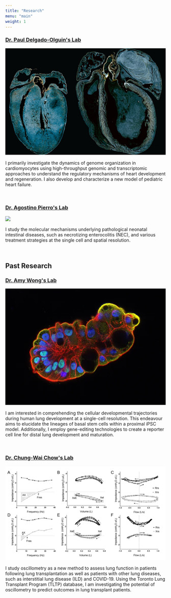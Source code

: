 ```yaml
---
title: "Research"
menu: "main"
weight: 1
---
```




### [Dr. Paul Delgado-Olguin's Lab](https://lab.research.sickkids.ca/delgado-olguin/)

![](https://raw.githubusercontent.com/j-y26/j-yang/main/content/images/heartfailure_1200x800.png)

I primarily investigate the dynamics of genome organization in cardiomyocytes 
using high-throughput genomic and transcriptomic approaches to understand the 
regulatory mechanisms of heart development and regeneration. I also develop
and characterize a new model of pediatric heart failure.

<br/>

### [Dr. Agostino Pierro's Lab](https://lab.research.sickkids.ca/pierro/)

![](https://raw.githubusercontent.com/j-y26/j-yang/main/content/images/NEC.jpg)

I study the molecular mechanisms underlying pathological neonatal intestinal
diseases, such as necrotizing enterocolitis (NEC), and various treatment
strategies at the single cell and spatial resolution.

<br/>

## Past Research

### [Dr. Amy Wong's Lab](https://lab.research.sickkids.ca/wong/)

![](https://raw.githubusercontent.com/j-y26/j-yang/main/content/images/CF-derived-human-airway-organoid.jpg)

I am interested in comprehending the cellular developmental trajectories during 
human lung development at a single-cell resolution. This endeavour aims to 
elucidate the lineages of basal stem cells within a proximal iPSC model. 
Additionally, I employ gene-editing technologies to create a reporter cell 
line for distal lung development and maturation.

<br/>

### [Dr. Chung-Wai Chow's Lab](https://chowlab.wordpress.com/)

![](https://raw.githubusercontent.com/j-y26/j-yang/main/content/images/spectral-ib-x-2.jpg)

I study oscillometry as a new method to assess lung function in patients
following lung transplantation as well as patients with other lung diseases,
such as interstitial lung disease (ILD) and COVID-19. Using the Toronto
Lung Transplant Program (TLTP) database, I am investigating the potential
of oscillometry to predict outcomes in lung transplant patients.